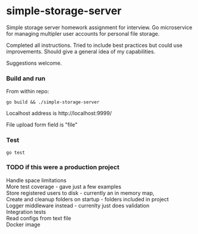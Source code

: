 # simple-storage-server
Simple storage server homework assignment for interview. Go microservice for managing multipler user accounts for personal file storage. 

Completed all instructions. Tried to include best practices but could use improvements. Should give a general idea of my capabilities.

Suggestions welcome.

### Build and run
From within repo:
```
go build && ./simple-storage-server
```
Localhost address is http://localhost:9999/

File upload form field is "file"

### Test
```
go test
```

### TODO if this were a production project
Handle space limitations<br>
More test coverage - gave just a few examples<br>
Store registered users to disk - currently an in memory map, <br>
Create and cleanup folders on startup - folders included in project<br>
Logger middleware instead - currenlty just does validation<br>
Integration tests<br>
Read configs from text file<br>
Docker image<br>